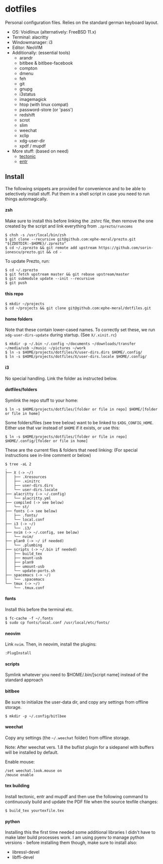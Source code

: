 # dotfiles

Personal configuration files.
Relies on the standard german keyboard layout.

- OS: Voidlinux (alternatively: FreeBSD 11.x)
- Terminal: alacritty
- Windowmanager: i3
- Editor: NeoVIM
- Additionally: (essential tools)
  - arandr
  - bitlbee & bitlbee-facebook
  - compton
  - dmenu
  - feh
  - git
  - gnupg
  - i3status
  - imagemagick
  - htop (with linux compat)
  - password-store (or 'pass')
  - redshift
  - scrot
  - slim
  - weechat
  - xclip
  - xdg-user-dir
  - xpdf / mupdf
- More stuff: (based on need)
  - [tectonic](https://tectonic-typesetting.github.io/en-US/)
  - [entr](http://entrproject.org/)

## Install

The following snippets are provided for convenience and to be able to selectively install stuff. Put them in a shell script in case you need to run things automagically.

#### zsh

Make sure to install this before linking the .zshrc file, then remove the one created
by the script and link everything from `.zprezto/runcoms`

```
$ chsh -s /usr/local/bin/zsh
$ git clone --recursive git@github.com:ephe-meral/prezto.git "${ZDOTDIR:-$HOME}/.zprezto"
$ cd ~/.zprezto && git remote add upstream https://github.com/sorin-ionescu/prezto.git && cd -
```

To update Prezto, run:

```
$ cd ~/.zprezto
$ git fetch upstream master && git rebase upstream/master
$ git submodule update --init --recursive
$ git push
```

#### this repo

```
$ mkdir ~/projects
$ cd ~/projects && git clone git@github.com:ephe-meral/dotfiles.git
```

#### home folders

Note that these contain lower-cased names. To correctly set these, we run `xdg-user-dirs-update` during startup. (See `X/.xinit.rc`)

```
$ mkdir -p ~/.bin ~/.config ~/documents ~/downloads/transfer ~/media/usb ~/music ~/pictures ~/work
$ ln -s $HOME/projects/dotfiles/X/user-dirs.dirs $HOME/.config/
$ ln -s $HOME/projects/dotfiles/X/user-dirs.locale $HOME/.config/
```

#### i3

No special handling. Link the folder as instructed below.


#### dotfiles/folders

Symlink the repo stuff to your home:

```
$ ln -s $HOME/projects/dotfiles/[folder or file in repo] $HOME/[folder or file in home]
```

Some folders/files (see tree below) want to be linked to `$XDG_CONFIG_HOME`. Either use that var instead of `$HOME` if it exists, or use this:

```
$ ln -s $HOME/projects/dotfiles/[folder or file in repo] $HOME/.config/[folder or file in home]
```

These are the current files & folders that need linking: (For special instructions see in-line comment or below)

```
$ tree -aL 2
.
├── X (-> ~/)
│   ├── .Xresources
│   ├── .xinitrc
│   ├── user-dirs.dirs
│   └── user-dirs.locale
├── alacritty (-> ~/.config)
│   └── alacritty.yml
├── compiled (-> see below)
│   └── st/
├── fonts (-> see below)
│   ├── .fonts/
│   └── local.conf
├── i3 (-> ~/)
│   └── .i3/
├── nvim (-> ~/.config, see below)
│   └── nvim/
├── plan9 (-> ~/ if needed)
│   └── .plumbing
├── scripts (-> ~/.bin if needed)
│   ├── build_tex
│   ├── mount-usb
│   ├── plan9
│   ├── umount-usb
│   └── update-ports.sh
├── spacemacs (-> ~/)
│   └── .spacemacs
└── tmux (-> ~/)
    └── .tmux.conf
```

#### fonts

Install this before the terminal etc.

```
$ fc-cache -f ~/.fonts
$ sudo cp fonts/local.conf /usr/local/etc/fonts/
```

#### neovim

Link `nvim`. Then, in neovim, install the plugins:

```
:PlugInstall
```

#### scripts

Symlink whatever you need to $HOME/.bin/[script name] instead of the standard approach

#### bitlbee

Be sure to initialize the user-data dir, and copy any settings from offline storage.

```
$ mkdir -p ~/.config/bitlbee
```

#### weechat

Copy any settings (the `~/.weechat` folder) from offline storage.

Note: After weechat vers. 1.8 the buflist plugin for a sidepanel with buffers will be installed by default.

Enable mouse:

```
/set weechat.look.mouse on
/mouse enable
```

#### tex building

Install tectonic, entr and mupdf and then use the following command to continuously build and update the PDF file when the source texfile changes:

```
$ build_tex yourtexfile.tex
```

#### python

Installing this the first time needed some additional libraries I didn't have to make later build processes work.
I am using pyenv to manage python versions - before installing them though, make sure to install also:

- libressl-devel
- libffi-devel
